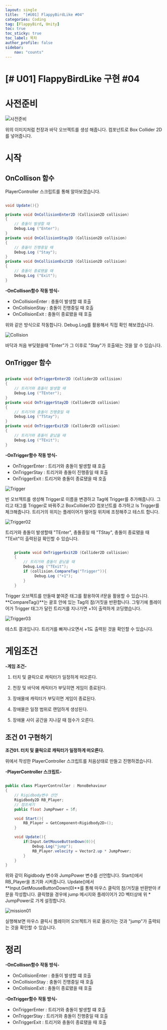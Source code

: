 ```yaml
---
layout: single
title:  "[#U01] FlappyBirdLike #04"
categories: Coding
tag: [FlappyBird, Unity]
toc: true 
toc_sticky: true 
toc_label: 목차    
author_profile: false
sidebar:
    nav: "counts"
---
```


# [# U01] FlappyBirdLike 구현 #04

# 사전준비

![사전준비](https://github.com/DozeKR/DozeKR.github.io/blob/master/images/2023-02-16-unity_flappybird04/%EC%82%AC%EC%A0%84%EC%A4%80%EB%B9%84.png?raw=true)

위의 이미지처럼 천장과 바닥 오브젝트를 생성 해줍니다. 컴포넌트로 Box Collider 2D를 넣어줍니다.

# 시작
## OnCollison 함수
PlayerController 스크립트를 통해 알아보겠습니다.

```c#

void Update(){}

private void OnCollisionEnter2D (Collision2D collision)
{
    // 충돌이 발생할 때
    Debug.Log ("Enter");
}
private void OnCollisionStay2D (Collision2D collision)
{
    // 충돌이 진행중일 때
    Debug.Log ("Stay");
}
private void OnCollisionExit2D (Collision2D collision)
{
    // 충돌이 종료됐을 때
    Debug.Log ("Exit");
}

```
**-OnCollison함수 작동 방식-**
* OnCollisionEnter : 충돌이 발생할 떄 호출
* OnCollisionStay  : 충돌이 진행중일 때 호출
* OnCollisionExit  : 충돌이 종료됐을 때 호출

위와 같은 방식으로 작동합니다. Debug.Log를 활용해서 직접 확인 해보겠습니다.





![Collision](https://github.com/DozeKR/DozeKR.github.io/blob/master/images/2023-02-16-unity_flappybird04/Collision.png?raw=true)

바닥과 처음 부딪혔을때 "Enter"가 그 이후로 "Stay"가 호출돼는 것을 알 수 있습니다.



## OnTrigger 함수

```c#

private void OnTriggerEnter2D (Collider2D collision)
{
    // 트리거와 충돌이 발생할 때
    Debug.Log ("TEnter");
}
private void OnTriggerStay2D (Collider2D collision)
{
    // 트리거와 충돌이 진행중일 때
    Debug.Log ("TStay");
}
private void OnTriggerExit2D (Collider2D collision)
{
    // 트리거와 충돌이 끝났을 때
    Debug.Log ("TExit");
}

```

**-OnTrigger함수 작동 방식-**
* OnTriggerEnter : 트리거와 충돌이 발생할 떄 호출
* OnTriggerStay  : 트리거와 충돌이 진행중일 때 호출
* OnTriggerExit  : 트리거와 충돌이 종료됐을 때 호출



![Trigger](https://github.com/DozeKR/DozeKR.github.io/blob/master/images/2023-02-16-unity_flappybird04/Trigger.png?raw=true)

빈 오브젝트를 생성해 Trigger로 이름을 변경하고 Tag에 Trigger를 추가해줍니다. 그리고 태그를 Trigger로 바꿔주고 BoxCollider2D 컴포넌트를 추가하고 Is Trigger를 체크해줍니다.
트리거의 위치는 플레이어가 떨어질 위치에 조정해주고 테스트 합니다.



![Trigger02](https://github.com/DozeKR/DozeKR.github.io/blob/master/images/2023-02-16-unity_flappybird04/Trigger02.png?raw=true)

트리거와 충돌이 발생할때 "TEnter", 충돌중일 때 "TStay", 충돌이 종료됐을 때 "TExit"이 출력된걸 확인할 수 있습니다.




```c#

    private void OnTriggerExit2D (Collider2D collision)
    {
        // 트리거와 충돌이 끝났을 때
        Debug.Log ("TExit");
        if (collision.CompareTag("Trigger")){
             Debug.Log ("+1");        
        }
    }

```
Trigger 오브젝트를 만들때 붙여준 태그를 활용하여 if문을 활용할 수 있습니다.
**CompareTag()**는 괄호 안에 있는 Tag의 참/거짓을 반환합니다. 그렇기에 플레이어가 Trigger 태그가 달린 트리거를 지나가면 +1이 출력하게 코딩했습니다.



![Trigger03](https://github.com/DozeKR/DozeKR.github.io/blob/master/images/2023-02-16-unity_flappybird04/Trigger03.png?raw=true)

테스트 결과입니다. 트리거를 빠져나오면서 +1도 출력된 것을 확인할 수 있습니다.


# 게임조건

**-게임 조건-**

1. 터치 및 클릭으로 캐릭터가 일정하게 떠오른다.

2. 천장 및 바닥에 캐릭터가 부딪히면 게임이 종료된다.

3. 장애물에 캐릭터가 부딪히면 게임이 종료된다.

4. 장애물은 일정 범위로 랜덤하게 생성된다.

5. 장애물 사이 공간을 지나갈 때 점수가 오른다.

   

## 조건 01 구현하기
**조건01. 터치 및 클릭으로 캐릭터가 일정하게 떠오른다.**

위에서 작성한 PlayerController 스크립트를 처음상태로 만들고 진행하겠습니다.

**-PlayerController 스크립트-**

```c#

public class PlayerController : MonoBehaviour
{
    // Rigidbody변수 선언
    Rigidbody2D RB_Player;
    // 점프세기
    public float JumpPower = 5f;

    void Start(){
        RB_Player = GetComponent<Rigidbody2D>();
    }

    void Update(){
        if(Input.GetMouseButtonDown(0)){
            Debug.Log("jump");
            RB_Player.velocity = Vector2.up * JumpPower;
        }
    }
}

```
위와 같이 Rigidbody 변수와 JumpPower 변수를 선언합니다.
Start()에서 RB_Player을 초기화 시켜줍니다.
Update()에서 **Input.GetMouseButtonDown(0)**를 통해 마우스 클릭의 참/거짓을 반환받아 if문을 작성합니다. 
클릭했을 경우에 jump 메시지와 플레이어가 2D 벡터상에 위 * JumpPower로 가게 설정합니다.



![mission01](https://github.com/DozeKR/DozeKR.github.io/blob/master/images/2023-02-16-unity_flappybird04/mission01.png?raw=true)

실행해보면 마우스 클릭시 플레이어 오브젝트가 위로 올라가는 것과 "jump"가 출력되는 것을 확인할 수 있습니다.




# 정리
**-OnCollison함수 작동 방식-**
* OnCollisionEnter : 충돌이 발생할 떄 호출
* OnCollisionStay  : 충돌이 진행중일 때 호출
* OnCollisionExit  : 충돌이 종료됐을 때 호출

**-OnTrigger함수 작동 방식-**
* OnTriggerEnter : 트리거와 충돌이 발생할 떄 호출
* OnTriggerStay  : 트리거와 충돌이 진행중일 때 호출
* OnTriggerExit  : 트리거와 충돌이 종료됐을 때 호출